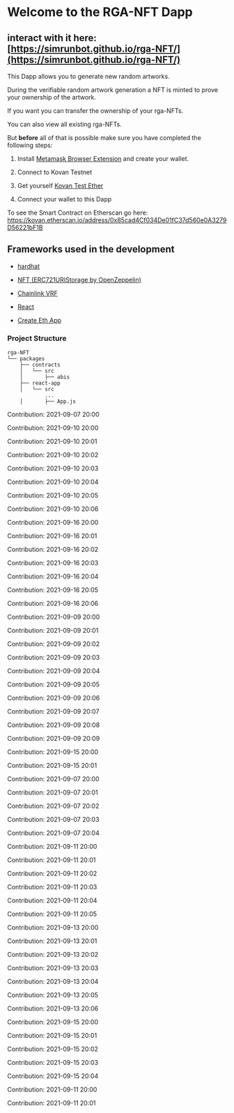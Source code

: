 # Welcome to the RGA-NFT Dapp
## interact with it here: [https://simrunbot.github.io/rga-NFT/](https://simrunbot.github.io/rga-NFT/)

This Dapp allows you to generate new random artworks.

During the verifiable random artwork generation a NFT is minted to prove your ownership of the artwork.

If you want you can transfer the ownership of your rga-NFTs.

You can also view all existing rga-NFTs.

But __before__ all of that is possible make sure you have completed the following steps:

1. Install [Metamask Browser Extension](https://metamask.io/) and create your wallet. 

2. Connect to Kovan Testnet

3. Get yourself [Kovan Test Ether](https://faucet.kovan.network/)

4. Connect your wallet to this Dapp

To see the Smart Contract on Etherscan go here: <https://kovan.etherscan.io/address/0x85cad4Cf034De01fC37d560e0A3279D56221bF1B>

## Frameworks used in the development

* [hardhat](https://hardhat.org/)

* [NFT (ERC721URIStorage by OpenZeppelin)](https://github.com/OpenZeppelin/openzeppelin-contracts/blob/master/contracts/token/ERC721/extensions/ERC721URIStorage.sol)

* [Chainlink VRF](https://docs.chain.link/docs/chainlink-vrf/)

* [React](https://reactjs.org/)

* [Create Eth App](https://github.com/paulrberg/create-eth-app)

### Project Structure

```
rga-NFT
└── packages
    ├── contracts
    │   └── src
    │       ├── abis
    ├── react-app
    │   └── src
            ...
    │       ├── App.js
```

Contribution: 2021-09-07 20:00

Contribution: 2021-09-10 20:00

Contribution: 2021-09-10 20:01

Contribution: 2021-09-10 20:02

Contribution: 2021-09-10 20:03

Contribution: 2021-09-10 20:04

Contribution: 2021-09-10 20:05

Contribution: 2021-09-10 20:06

Contribution: 2021-09-16 20:00

Contribution: 2021-09-16 20:01

Contribution: 2021-09-16 20:02

Contribution: 2021-09-16 20:03

Contribution: 2021-09-16 20:04

Contribution: 2021-09-16 20:05

Contribution: 2021-09-16 20:06

Contribution: 2021-09-09 20:00

Contribution: 2021-09-09 20:01

Contribution: 2021-09-09 20:02

Contribution: 2021-09-09 20:03

Contribution: 2021-09-09 20:04

Contribution: 2021-09-09 20:05

Contribution: 2021-09-09 20:06

Contribution: 2021-09-09 20:07

Contribution: 2021-09-09 20:08

Contribution: 2021-09-09 20:09

Contribution: 2021-09-15 20:00

Contribution: 2021-09-15 20:01

Contribution: 2021-09-07 20:00

Contribution: 2021-09-07 20:01

Contribution: 2021-09-07 20:02

Contribution: 2021-09-07 20:03

Contribution: 2021-09-07 20:04

Contribution: 2021-09-11 20:00

Contribution: 2021-09-11 20:01

Contribution: 2021-09-11 20:02

Contribution: 2021-09-11 20:03

Contribution: 2021-09-11 20:04

Contribution: 2021-09-11 20:05

Contribution: 2021-09-13 20:00

Contribution: 2021-09-13 20:01

Contribution: 2021-09-13 20:02

Contribution: 2021-09-13 20:03

Contribution: 2021-09-13 20:04

Contribution: 2021-09-13 20:05

Contribution: 2021-09-13 20:06

Contribution: 2021-09-15 20:00

Contribution: 2021-09-15 20:01

Contribution: 2021-09-15 20:02

Contribution: 2021-09-15 20:03

Contribution: 2021-09-15 20:04

Contribution: 2021-09-11 20:00

Contribution: 2021-09-11 20:01


